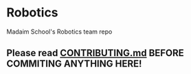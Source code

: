 # Robotics
Madaim School's Robotics team repo
## Please read [CONTRIBUTING.md](CONTRIBUTING.md) BEFORE COMMITING ANYTHING HERE!
